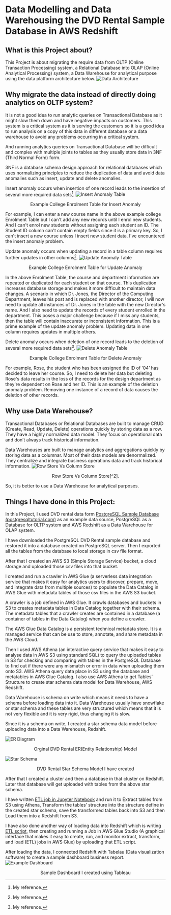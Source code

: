 # Data Modelling and Data Warehousing the DVD Rental Sample Database in AWS Redshift
## What is this Project about?
This Project is about migrating the require data from OLTP (Online Transaction Processing) system, a Relational Database into OLAP (Online Analytical Processing) system, a Data Warehouse for analytical purpose using the data platform architecture below.
![Data Architecture](https://github.com/PhoneSettPaing/DVD_Rental/blob/b8e9287e20fd546f23e64e5e2284b3a27e3a3d60/images/Data_Architecture.PNG)

## Why migrate the data instead of directly doing analytics on OLTP system?
It is not a good idea to run analytic queries on Transactional Database as it might slow them down and have negative impacts on customers. This system is a critical system as it is serving the customers so it is a good idea to run analysis on a copy of this data in different database or a data warehouse to avoid any problems occurring in a critical system.

And running analytics queries on Transactional Database will be difficult and complex with multiple joints to tables as they usually store data in 3NF (Third Normal Form) form.

3NF is a database schema design approach for relational databases which uses normalizing principles to reduce the duplication of data and avoid data anomalies such as insert, update and delete anomalies.

Insert anomaly occurs when insertion of one record leads to the insertion of several more required data sets[^1].
![Insert Anomaly Table](https://github.com/PhoneSettPaing/DVD_Rental/blob/3a926377db2ab83965c8cbfd232aca3362585fe9/images/Insert%20anomaly.PNG)
<p align='center'>Example College Enrolment Table for Insert Anomaly</p>

For example, I can enter a new course name in the above example college Enrolment Table but I can't add any new records until I enrol new students. And I can't enrol new students without assigning each student an ID. The Student ID column can't contain empty fields since it is a primary key. So, I can't insert a new course unless I insert new student data. I've encountered the insert anomaly problem.

Update anomaly occurs when updating a record in a table column requires further updates in other columns[^1].
![Update Anomaly Table](https://github.com/PhoneSettPaing/DVD_Rental/blob/87d26d871b383d9b79dae640d95f4198062ad6ba/images/Update%20anomaly.PNG)
<p align='center'>Example College Enrolment Table for Update Anomaly</p>

In the above Enrolment Table, the course and department information are repeated or duplicated for each student on that course. This duplication increases database storage and makes it more difficult to maintain data changes. A scenario in which Dr. Jones, the Director of the Computing Department, leaves his post and is replaced with another director, I will now need to update all instances of Dr. Jones in the table with the new Director's name. And I also need to update the records of every student enrolled in the department. This poses a major challenge because if I miss any students, then the table will contain inaccurate or inconsistent information. This is a prime example of the update anomaly problem. Updating data in one column requires updates in multiple others.

Delete anomaly occurs when deletion of one record leads to the deletion of several more required data sets[^1].
![Delete Anomaly Table](https://github.com/PhoneSettPaing/DVD_Rental/blob/87d26d871b383d9b79dae640d95f4198062ad6ba/images/Delete%20anomaly.PNG)
<p align='center'>Example College Enrolment Table for Delete Anomaly</p>

For example, Rose, the student who has been assigned the ID of ‘04’ has decided to leave her course. So, I need to delete her data but deleting Rose's data results in the loss of the records for the design department as they're dependent on Rose and her ID. This is an example of the deletion anomaly problem. Removing one instance of a record of data causes the deletion of other records.

## Why use Data Warehouse?
Transactional Databases or Relational Databases are built to manage CRUD (Create, Read, Update, Delete) operations quickly by storing data as a row. They have a highly normalized data model. They focus on operational data and don’t always track historical information.

Data Warehouses are built to manage analytics and aggregations quickly by storing data as a columnar. Most of their data models are denormalized. They centralize and integrate business operations data and track historical information.
![Row Store Vs Column Store](https://github.com/PhoneSettPaing/DVD_Rental/blob/ddd0d6078022e7fcd6bf64f31eb5f9d049b1169f/images/Row_vs_Column_Store.png)
<p align='center'>Row Store Vs Column Store[^2].</p>
So, it is better to use a Data Warehouse for analytical purposes.

## Things I have done in this Project:
In this Project, I used DVD rental data form [PostgreSQL Sample Database (postgresqltutorial.com)](https://www.postgresqltutorial.com/postgresql-getting-started/postgresql-sample-database/) as an example data source, PostgreSQL as a Database for OLTP system and AWS Redshift as a Data Warehouse for OLAP system.

I have downloaded the PostgreSQL DVD Rental sample database and restored it into a database created on PostgreSQL server. Then I exported all the tables from the database to local storage in csv file format.

After that I created an AWS S3 (Simple Storage Service) bucket, a cloud storage and uploaded those csv files into that bucket.

I created and run a crawler in AWS Glue (a serverless data integration service that makes it easy for analytics users to discover, prepare, move, and integrate data from multiple sources) to populate the Data Catalog in AWS Glue with metadata tables of those csv files in the AWS S3 bucket.

A crawler is a job defined in AWS Glue. It crawls databases and buckets in S3 to creates metadata tables in Data Catalog together with their schema. The metadata tables that a crawler creates are contained in a database (a container of tables in the Data Catalog) when you define a crawler.

The AWS Glue Data Catalog is a persistent technical metadata store. It is a managed service that can be use to store, annotate, and share metadata in the AWS Cloud.

Then I used AWS Athena (an interactive query service that makes it easy to analyse data in AWS S3 using standard SQL) to query the uploaded tables in S3 for checking and comparing with tables in the PostgreSQL Database to find out if there were any mismatch or error in data when uploading them onto S3. AWS Athena query data place in S3 using the database and metatables in AWS Glue Catalog. I also use AWS Athena to get Tables’ Structure to create star schema data model for Data Warehouse, AWS Redshift.

Data Warehouse is schema on write which means it needs to have a schema before loading data into it. Data Warehouse usually have snowflake or star schema and these tables are very structured which means that it is not very flexible and it is very rigid, thus changing it is slow.

Since it is a schema on write, I created a star schema data model before uploading data into a Data Warehouse, Redshift.

![ER Diagram](https://github.com/PhoneSettPaing/DVD_Rental/blob/1def632018be3434417b30349ecf62fa79d5afaf/images/dvdrental_ER_diagram.PNG)
<p align='center'>Orginal DVD Rental ER(Entity Relationship) Model</p>

![Star Schema](https://github.com/PhoneSettPaing/DVD_Rental/blob/1def632018be3434417b30349ecf62fa79d5afaf/images/dvdrental_star_schema.PNG)
<p align='center'>DVD Rental Star Schema Model I have created</p>

After that I created a cluster and then a database in that cluster on Redshift. Later that database will get uploaded with tables from the above star schema.

I have written [ETL job in Jupyter Notebook](https://github.com/PhoneSettPaing/DVD_Rental/blob/1def632018be3434417b30349ecf62fa79d5afaf/ETL.ipynb) and run it to Extract tables from S3 using Athena, Transform the tables’ structure into the structure define in the created star schema, save the transformed tables back into S3 and then Load them into a Redshift from S3.

I have also done another way of loading data into Redshift which is writing [ETL script](https://github.com/PhoneSettPaing/DVD_Rental/blob/1def632018be3434417b30349ecf62fa79d5afaf/ETL-Glue-Job.py), then creating and running a Job in AWS Glue Studio (A graphical interface that makes it easy to create, run, and monitor extract, transform, and load (ETL) jobs in AWS Glue) by uploading that ETL script.

After loading the data, I connected Redshift with Tabelau (Data visualization software) to create a sample dashboard business report.
![Example Dashboard](https://github.com/PhoneSettPaing/DVD_Rental/blob/1def632018be3434417b30349ecf62fa79d5afaf/images/DVD_Rental_Dashboard.PNG)
<p align='center'>Sample Dashboard I created using Tableau</p>

[^1]: My reference.
[^2]: Every new line should be prefixed with 2 spaces.
